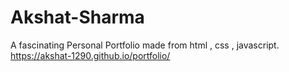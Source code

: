 # Akshat-Sharma
A fascinating Personal Portfolio made from html , css , javascript.
https://akshat-1290.github.io/portfolio/

